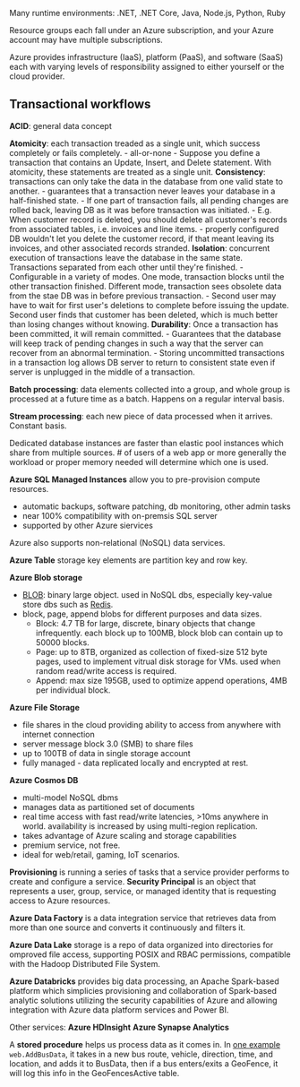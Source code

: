 Many runtime environments:
	.NET, .NET Core, Java, Node.js, Python, Ruby

Resource groups each fall under an Azure subscription, and your Azure account may have multiple subscriptions.

Azure provides infrastructure (IaaS), platform (PaaS), and software (SaaS) each with varying levels of responsibility assigned to either yourself or the cloud provider. 

## Transactional workflows
**ACID**: general data concept

**Atomicity**: each transaction treaded as a single unit, which success completely or fails completely.
	- all-or-none
	- Suppose you define a transaction that contains an Update, Insert, and Delete statement. With atomicity, these statements are treated as a single unit.
**Consistency**: transactions can only take the data in the database from one valid state to another.
	- guarantees that a transaction never leaves your database in a half-finished state.
	-  If one part of transaction fails, all pending changes are rolled back, leaving DB as it was before transaction was initiated.
	-  E.g. When customer record is deleted, you should delete all customer's records from associated tables, i.e. invoices and line items.
	-  properly configured DB wouldn't let you delete the customer record, if that meant leaving its invoices, and other associated records stranded.
**Isolation**: concurrent execution of transactions leave the database in the same state. Transactions separated from each other until they're finished.
	- Configurable in a variety of modes. One mode, transaction blocks until the other transaction finished. Different mode, transaction sees obsolete data from the stae DB was in before previous transaction.
	- Second user may have to wait for first user's deletions to complete before issuing the update. Second user finds that customer has been deleted, which is much better than losing changes without knowing.
**Durability**: Once a transaction has been committed, it will remain committed.
	- Guarantees that the database will keep track of pending changes in such a way that the server can recover from an abnormal termination.
	- Storing uncommitted transactions in a transaction log allows DB server to return to consistent state even if server is unplugged in the middle of a transaction.

**Batch processing**: data elements collected into a group, and whole group is processed at a future time as a batch. Happens on a regular interval basis.

**Stream processing**: each new piece of data processed when it arrives. Constant basis.

Dedicated database instances are faster than elastic pool instances which share from multiple sources. # of users of a web app or more generally the workload or proper memory needed will determine which one is used.

**Azure SQL Managed Instances** allow you to pre-provision compute resources.
- automatic backups, software patching, db monitoring, other admin tasks
- near 100% compatibility with on-premsis SQL server
- supported by other Azure siervices

Azure also supports non-relational (NoSQL) data services. 

**Azure Table** storage key elements are partition key and row key.

**Azure Blob storage**
- [BLOB](https://en.wikipedia.org/wiki/Binary_large_object): binary large object. used in NoSQL dbs, especially key-value store dbs such as [Redis](https://en.wikipedia.org/wiki/Redis).
- block, page, append blobs for different purposes and data sizes.
	- Block: 4.7 TB for large, discrete, binary objects that change infrequently. each block up to 100MB, block blob can contain up to 50000 blocks.
	- Page: up to 8TB, organized as collection of fixed-size 512 byte pages, used to implement vitrual disk storage for VMs. used when random read/write access is required.
	- Append: max size 195GB, used to optimize append operations, 4MB per individual block.

**Azure File Storage**
- file shares in the cloud providing ability to access from anywhere with internet connection
- server message block 3.0 (SMB) to share files
- up to 100TB of data in single storage account
- fully managed - data replicated locally and encrypted at rest.

**Azure Cosmos DB**
- multi-model NoSQL dbms
- manages data as partitioned set of documents
- real time access with fast read/write latencies, >10ms anywhere in world. availability is increased by using multi-region replication.
- takes advantage of Azure scaling and storage capabilities
- premium service, not free.
- ideal for web/retail, gaming, IoT scenarios.

**Provisioning** is running a series of tasks that a service provider performs to create and configure a service.
**Security Principal** is an object that represents a user, group, service, or managed identity that is requesting access to Azure resources.

**Azure Data Factory** is a data integration service that retrieves data from more than one source and converts it continuously and filters it.

**Azure Data Lake** storage is a repo of data organized into directories for omproved file access, supporting POSIX and RBAC permissions, compatible with the Hadoop Distributed File System.

**Azure Databricks** provides big data processing, an Apache Spark-based platform which simplicies provisioning and collaboration of Spark-based analytic solutions utilizing the security capabilities of Azure and allowing integration with Azure data platform services and Power BI.

Other services:
**Azure HDInsight**
**Azure Synapse Analytics**

A **stored procedure** helps us process data as it comes in. In [one example](https://docs.microsoft.com/en-us/learn/modules/create-foundation-modern-apps/8-summary)  `web.AddBusData`, it takes in a new bus route, vehicle, direction, time, and location, and adds it to BusData, then if a bus enters/exits a GeoFence, it will log this info in the GeoFencesActive table.


